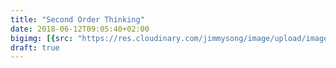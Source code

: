 ```yaml
---
title: "Second Order Thinking"
date: 2018-06-12T09:05:40+02:00
bigimg: [{src: "https://res.cloudinary.com/jimmysong/image/upload/images/2018040501.jpg", desc: "Flowers|Hangzhou|Apr 5,2018"}]
draft: true
---
```


<ul class="fa-ul">
